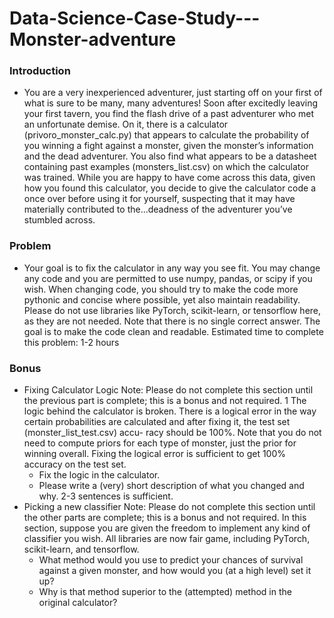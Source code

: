 # Data-Science-Case-Study---Monster-adventure

### Introduction
- You are a very inexperienced adventurer, just starting off on your first of what is sure to be many, many adventures! Soon after excitedly leaving your first tavern, you find the flash drive of a past adventurer who met an unfortunate demise.
On it, there is a calculator (privoro_monster_calc.py) that appears to calculate the probability of you winning a fight against a monster, given the monster’s information and the dead adventurer. You also find what appears to be a datasheet containing past examples (monsters_list.csv) on which the calculator was trained.
While you are happy to have come across this data, given how you found this calculator, you decide to give the calculator code a once over before using it for yourself, suspecting that it may have materially contributed to the...deadness of the adventurer you’ve stumbled across.

### Problem
- Your goal is to fix the calculator in any way you see fit. You may change any code and you are permitted to use numpy, pandas, or scipy if you wish. When changing code, you should try to make the code more pythonic and concise where possible, yet also maintain readability.
Please do not use libraries like PyTorch, scikit-learn, or tensorflow here, as they are not needed. Note that there is no single correct answer. The goal is to make the code clean and readable.
Estimated time to complete this problem: 1-2 hours

### Bonus
- Fixing Calculator Logic
Note: Please do not complete this section until the previous part is complete; this is a bonus and not required.
1
The logic behind the calculator is broken. There is a logical error in the way certain probabilities are calculated and after fixing it, the test set (monster_list_test.csv) accu- racy should be 100%. Note that you do not need to compute priors for each type of monster, just the prior for winning overall. Fixing the logical error is sufficient to get 100% accuracy on the test set.
  * Fix the logic in the calculator.
  * Please write a (very) short description of what you changed and why. 2-3 sentences is
sufficient.
- Picking a new classifier
Note: Please do not complete this section until the other parts are complete; this is a bonus and not required.
In this section, suppose you are given the freedom to implement any kind of classifier you wish. All libraries are now fair game, including PyTorch, scikit-learn, and tensorflow.
  * What method would you use to predict your chances of survival against a given monster, and how would you (at a high level) set it up?
  * Why is that method superior to the (attempted) method in the original calculator?
